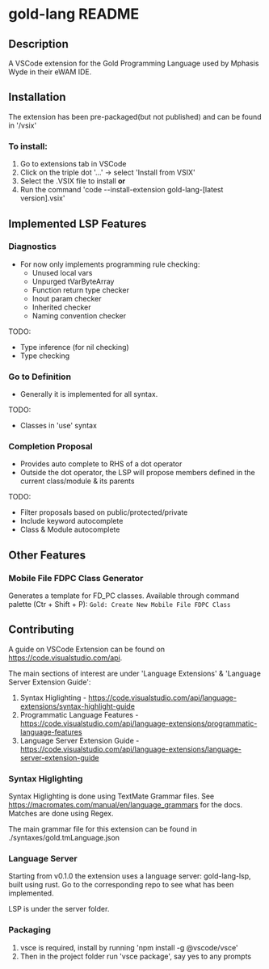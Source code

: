 # gold-lang README
## Description
A VSCode extension for the Gold Programming Language used by Mphasis Wyde in their eWAM IDE.

## Installation
The extension has been pre-packaged(but not published) and can be found in '/vsix'

### To install:
1. Go to extensions tab in VSCode
2. Click on the triple dot '...' -> select 'Install from VSIX'
3. Select the .VSIX file to install
**or**
1. Run the command 'code --install-extension gold-lang-[latest version].vsix'

## Implemented LSP Features

### Diagnostics
- For now only implements programming rule checking:
  *  Unused local vars
  *  Unpurged tVarByteArray
  *  Function return type checker
  *  Inout param checker
  *  Inherited checker
  *  Naming convention checker

TODO:
- Type inference (for nil checking)
- Type checking

### Go to Definition
- Generally it is implemented for all syntax.

TODO: 
- Classes in 'use' syntax

### Completion Proposal
- Provides auto complete to RHS of a dot operator
- Outside the dot operator, the LSP will propose members defined in the current class/module & its parents
  
TODO:
- Filter proposals based on public/protected/private
- Include keyword autocomplete
- Class & Module autocomplete

## Other Features
### Mobile File FDPC Class Generator
Generates a template for FD_PC classes.
Available through command palette (Ctr + Shift + P): `Gold: Create New Mobile File FDPC Class`

## Contributing
A guide on VSCode Extension can be found on https://code.visualstudio.com/api.

The main sections of interest are under 'Language Extensions' & 'Language Server Extension Guide':
1. Syntax Higlighting - https://code.visualstudio.com/api/language-extensions/syntax-highlight-guide
2. Programmatic Language Features - https://code.visualstudio.com/api/language-extensions/programmatic-language-features
3. Language Server Extension Guide - https://code.visualstudio.com/api/language-extensions/language-server-extension-guide

### Syntax Higlighting
Syntax Higlighting is done using TextMate Grammar files. See https://macromates.com/manual/en/language_grammars
for the docs. Matches are done using Regex.

The main grammar file for this extension can be found in ./syntaxes/gold.tmLanguage.json

### Language Server
Starting from v0.1.0 the extension uses a language server: gold-lang-lsp, built using rust. Go to the corresponding repo to see what has been implemented.

LSP is under the server folder.



### Packaging
1. vsce is required, install by running 'npm install -g @vscode/vsce'
2. Then in the project folder run 'vsce package', say yes to any prompts


